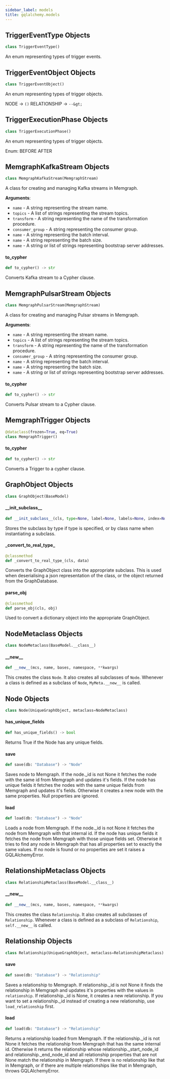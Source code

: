 ```yaml
---
sidebar_label: models
title: gqlalchemy.models
---
```


## TriggerEventType Objects

```python
class TriggerEventType()
```

An enum representing types of trigger events.

## TriggerEventObject Objects

```python
class TriggerEventObject()
```

An enum representing types of trigger objects.

NODE -&gt; `()`
RELATIONSHIP -&gt; `--&gt;`

## TriggerExecutionPhase Objects

```python
class TriggerExecutionPhase()
```

An enum representing types of trigger objects.

Enum:
    BEFORE
    AFTER

## MemgraphKafkaStream Objects

```python
class MemgraphKafkaStream(MemgraphStream)
```

A class for creating and managing Kafka streams in Memgraph.

**Arguments**:

- `name` - A string representing the stream name.
- `topics` - A list of strings representing the stream topics.
- `transform` - A string representing the name of the transformation procedure.
- `consumer_group` - A string representing the consumer group.
- `name` - A string representing the batch interval.
- `name` - A string representing the batch size.
- `name` - A string or list of strings representing bootstrap server addresses.

#### to\_cypher

```python
def to_cypher() -> str
```

Converts Kafka stream to a Cypher clause.

## MemgraphPulsarStream Objects

```python
class MemgraphPulsarStream(MemgraphStream)
```

A class for creating and managing Pulsar streams in Memgraph.

**Arguments**:

- `name` - A string representing the stream name.
- `topics` - A list of strings representing the stream topics.
- `transform` - A string representing the name of the transformation procedure.
- `consumer_group` - A string representing the consumer group.
- `name` - A string representing the batch interval.
- `name` - A string representing the batch size.
- `name` - A string or list of strings representing bootstrap server addresses.

#### to\_cypher

```python
def to_cypher() -> str
```

Converts Pulsar stream to a Cypher clause.

## MemgraphTrigger Objects

```python
@dataclass(frozen=True, eq=True)
class MemgraphTrigger()
```

#### to\_cypher

```python
def to_cypher() -> str
```

Converts a Trigger to a cypher clause.

## GraphObject Objects

```python
class GraphObject(BaseModel)
```

#### \_\_init\_subclass\_\_

```python
def __init_subclass__(cls, type=None, label=None, labels=None, index=None, db=None)
```

Stores the subclass by type if type is specified, or by class name
when instantiating a subclass.

#### \_convert\_to\_real\_type\_

```python
@classmethod
def _convert_to_real_type_(cls, data)
```

Converts the GraphObject class into the appropriate subclass.
This is used when deserialising a json representation of the class,
or the object returned from the GraphDatabase.

#### parse\_obj

```python
@classmethod
def parse_obj(cls, obj)
```

Used to convert a dictionary object into the appropriate
GraphObject.

## NodeMetaclass Objects

```python
class NodeMetaclass(BaseModel.__class__)
```

#### \_\_new\_\_

```python
def __new__(mcs, name, bases, namespace, **kwargs)
```

This creates the class `Node`. It also creates all subclasses
of `Node`. Whenever a class is defined as a subclass of `Node`,
`MyMeta.__new__` is called.

## Node Objects

```python
class Node(UniqueGraphObject, metaclass=NodeMetaclass)
```

#### has\_unique\_fields

```python
def has_unique_fields() -> bool
```

Returns True if the Node has any unique fields.

#### save

```python
def save(db: "Database") -> "Node"
```

Saves node to Memgraph.
If the node._id is not None it fetches the node with the same id from
Memgraph and updates it&#x27;s fields.
If the node has unique fields it fetches the nodes with the same unique
fields from Memgraph and updates it&#x27;s fields.
Otherwise it creates a new node with the same properties.
Null properties are ignored.

#### load

```python
def load(db: "Database") -> "Node"
```

Loads a node from Memgraph.
If the node._id is not None it fetches the node from Memgraph with that
internal id.
If the node has unique fields it fetches the node from Memgraph with
those unique fields set.
Otherwise it tries to find any node in Memgraph that has all properties
set to exactly the same values.
If no node is found or no properties are set it raises a GQLAlchemyError.

## RelationshipMetaclass Objects

```python
class RelationshipMetaclass(BaseModel.__class__)
```

#### \_\_new\_\_

```python
def __new__(mcs, name, bases, namespace, **kwargs)
```

This creates the class `Relationship`. It also creates all
subclasses of `Relationship`. Whenever a class is defined as a
subclass of `Relationship`, `self.__new__` is called.

## Relationship Objects

```python
class Relationship(UniqueGraphObject, metaclass=RelationshipMetaclass)
```

#### save

```python
def save(db: "Database") -> "Relationship"
```

Saves a relationship to Memgraph.
If relationship._id is not None it finds the relationship in Memgraph
and updates it&#x27;s properties with the values in `relationship`.
If relationship._id is None, it creates a new relationship.
If you want to set a relationship._id instead of creating a new
relationship, use `load_relationship` first.

#### load

```python
def load(db: "Database") -> "Relationship"
```

Returns a relationship loaded from Memgraph.
If the relationship._id is not None it fetches the relationship from
Memgraph that has the same internal id.
Otherwise it returns the relationship whose relationship._start_node_id
and relationship._end_node_id and all relationship properties that
are not None match the relationship in Memgraph.
If there is no relationship like that in Memgraph, or if there are
multiple relationships like that in Memgraph, throws GQLAlchemyError.

